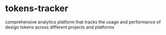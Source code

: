 # tokens-tracker
 comprehensive analytics platform that tracks the usage and performance of design tokens across different projects and platforms
